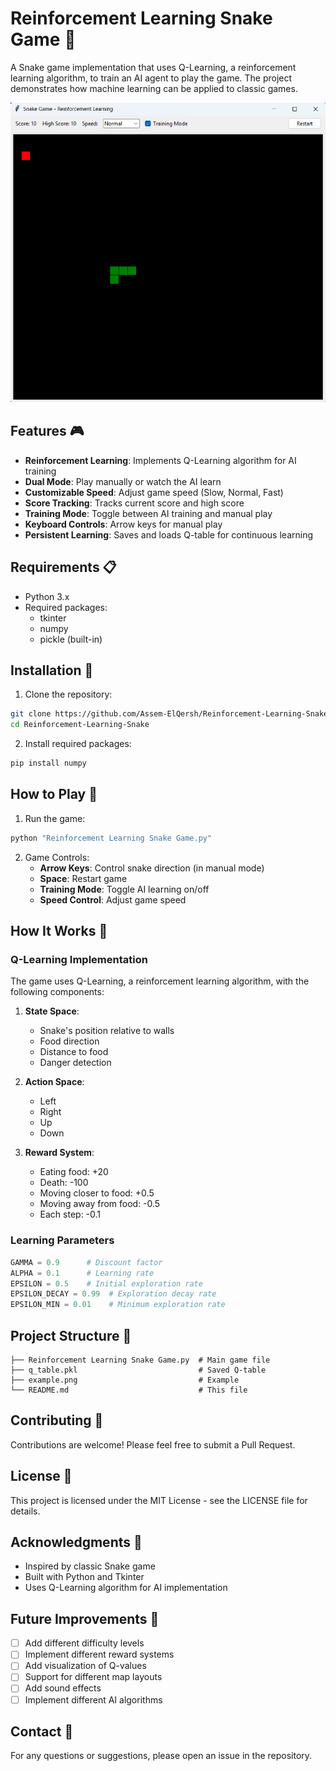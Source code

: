 # Reinforcement Learning Snake Game 🐍

A Snake game implementation that uses Q-Learning, a reinforcement learning algorithm, to train an AI agent to play the game. The project demonstrates how machine learning can be applied to classic games.

![Game Preview](example.png)

## Features 🎮

- **Reinforcement Learning**: Implements Q-Learning algorithm for AI training
- **Dual Mode**: Play manually or watch the AI learn
- **Customizable Speed**: Adjust game speed (Slow, Normal, Fast)
- **Score Tracking**: Tracks current score and high score
- **Training Mode**: Toggle between AI training and manual play
- **Keyboard Controls**: Arrow keys for manual play
- **Persistent Learning**: Saves and loads Q-table for continuous learning

## Requirements 📋

- Python 3.x
- Required packages:
  - tkinter
  - numpy
  - pickle (built-in)

## Installation 🚀

1. Clone the repository:
```bash
git clone https://github.com/Assem-ElQersh/Reinforcement-Learning-Snake.git
cd Reinforcement-Learning-Snake
```

2. Install required packages:
```bash
pip install numpy
```

## How to Play 🎯

1. Run the game:
```bash
python "Reinforcement Learning Snake Game.py"
```

2. Game Controls:
   - **Arrow Keys**: Control snake direction (in manual mode)
   - **Space**: Restart game
   - **Training Mode**: Toggle AI learning on/off
   - **Speed Control**: Adjust game speed

## How It Works 🧠

### Q-Learning Implementation

The game uses Q-Learning, a reinforcement learning algorithm, with the following components:

1. **State Space**:
   - Snake's position relative to walls
   - Food direction
   - Distance to food
   - Danger detection

2. **Action Space**:
   - Left
   - Right
   - Up
   - Down

3. **Reward System**:
   - Eating food: +20
   - Death: -100
   - Moving closer to food: +0.5
   - Moving away from food: -0.5
   - Each step: -0.1

### Learning Parameters

```python
GAMMA = 0.9      # Discount factor
ALPHA = 0.1      # Learning rate
EPSILON = 0.5    # Initial exploration rate
EPSILON_DECAY = 0.99  # Exploration decay rate
EPSILON_MIN = 0.01    # Minimum exploration rate
```

## Project Structure 📁

```
├── Reinforcement Learning Snake Game.py  # Main game file
├── q_table.pkl                           # Saved Q-table
├── example.png                           # Example
└── README.md                             # This file
```

## Contributing 🤝

Contributions are welcome! Please feel free to submit a Pull Request.

## License 📄

This project is licensed under the MIT License - see the LICENSE file for details.

## Acknowledgments 🙏

- Inspired by classic Snake game
- Built with Python and Tkinter
- Uses Q-Learning algorithm for AI implementation

## Future Improvements 🔮

- [ ] Add different difficulty levels
- [ ] Implement different reward systems
- [ ] Add visualization of Q-values
- [ ] Support for different map layouts
- [ ] Add sound effects
- [ ] Implement different AI algorithms

## Contact 📧

For any questions or suggestions, please open an issue in the repository. 